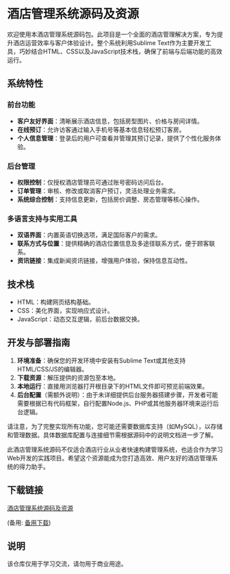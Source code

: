 # 酒店管理系统源码及资源

欢迎使用本酒店管理系统源码包。此项目是一个全面的酒店管理解决方案，专为提升酒店运营效率与客户体验设计。整个系统利用Sublime Text作为主要开发工具，巧妙结合HTML、CSS以及JavaScript技术栈，确保了前端与后端功能的高效运行。

## 系统特性

### 前台功能
- **客户友好界面**：清晰展示酒店信息，包括房型图片、价格与房间详情。
- **在线预订**：允许访客通过输入手机号等基本信息轻松预订客房。
- **个人信息管理**：登录后的用户可查看并管理其预订记录，提供了个性化服务体验。

### 后台管理
- **权限控制**：仅授权酒店管理员可通过账号密码访问后台。
- **订单管理**：审核、修改或取消客户预订，灵活处理业务需求。
- **系统综合控制**：支持信息更新，包括房价调整、房态管理等核心操作。

### 多语言支持与实用工具
- **双语界面**：内置英语切换选项，满足国际客户的需求。
- **联系方式与位置**：提供精确的酒店位置信息及多途径联系方式，便于顾客联系。
- **资讯链接**：集成新闻资讯链接，增强用户体验，保持信息互动性。

## 技术栈
- HTML：构建网页结构基础。
- CSS：美化界面，实现响应式设计。
- JavaScript：动态交互逻辑，前后台数据交换。

## 开发与部署指南
1. **环境准备**：确保您的开发环境中安装有Sublime Text或其他支持HTML/CSS/JS的编辑器。
2. **下载资源**：解压提供的资源包至本地。
3. **本地运行**：直接用浏览器打开根目录下的HTML文件即可预览前端效果。
4. **后台配置**（需额外说明）：由于未详细提供后台服务器搭建步骤，开发者可能需要根据已有代码框架，自行配置Node.js、PHP或其他服务器环境来运行后台逻辑。

请注意，为了完整实现所有功能，您可能还需要数据库支持（如MySQL），以存储和管理数据。具体数据库配置与连接细节需根据源码中的说明文档进一步了解。

此酒店管理系统源码不仅适合酒店行业从业者快速构建管理系统，也适合作为学习Web开发的实践项目。希望这个资源能成为您打造高效、用户友好的酒店管理系统的得力助手。

## 下载链接
[酒店管理系统源码及资源](https://pan.quark.cn/s/d28c61adfaee) 

(备用: [备用下载](https://pan.baidu.com/s/1Uu2hOW2bO_9KCWR3GjcQJg?pwd=1234))

## 说明

该仓库仅用于学习交流，请勿用于商业用途。
